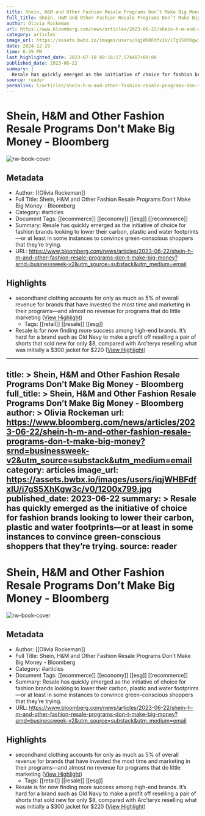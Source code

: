 ```yaml
---
title: Shein, H&M and Other Fashion Resale Programs Don’t Make Big Money - Bloomberg
full_title: Shein, H&M and Other Fashion Resale Programs Don’t Make Big Money - Bloomberg
author: Olivia Rockeman
url: https://www.bloomberg.com/news/articles/2023-06-22/shein-h-m-and-other-fashion-resale-programs-don-t-make-big-money?srnd=businessweek-v2&utm_source=substack&utm_medium=email
category: articles
image_url: https://assets.bwbx.io/images/users/iqjWHBFdfxIU/i7gS5XhKgw3c/v0/1200x799.jpg
date: 2024-12-29
time: 6:39 PM
last_highlighted_date: 2023-07-10 09:16:17.574487+00:00
published_date: 2023-06-22
summary: |
  Resale has quickly emerged as the initiative of choice for fashion brands looking to lower their carbon, plastic and water footprints—or at least in some instances to convince green-conscious shoppers that they’re trying.
source: reader
permalink: l/articles/shein-h-m-and-other-fashion-resale-programs-don-t-make-big-money-bloomberg
---
```

# Shein, H&M and Other Fashion Resale Programs Don’t Make Big Money - Bloomberg

![rw-book-cover](https://assets.bwbx.io/images/users/iqjWHBFdfxIU/i7gS5XhKgw3c/v0/1200x799.jpg)

## Metadata
- Author: [[Olivia Rockeman]]
- Full Title: Shein, H&M and Other Fashion Resale Programs Don’t Make Big Money - Bloomberg
- Category: #articles
- Document Tags: [[ecommerce]] [[economy]] [[esg]] [[recommerce]] 
- Summary: Resale has quickly emerged as the initiative of choice for fashion brands looking to lower their carbon, plastic and water footprints—or at least in some instances to convince green-conscious shoppers that they’re trying.
- URL: https://www.bloomberg.com/news/articles/2023-06-22/shein-h-m-and-other-fashion-resale-programs-don-t-make-big-money?srnd=businessweek-v2&utm_source=substack&utm_medium=email

## Highlights
- secondhand clothing accounts for only as much as 5% of overall revenue for brands that have invested the most time and marketing in their programs—and almost no revenue for programs that do little marketing ([View Highlight](https://read.readwise.io/read/01h4zh7aevktx9qfp236tavasw))
    - Tags: [[retail]] [[resale]] [[esg]] 
- Resale is for now finding more success among high-end brands. It’s hard for a brand such as Old Navy to make a profit off reselling a pair of shorts that sold new for only $8, compared with Arc’teryx reselling what was initially a $300 jacket for $220 ([View Highlight](https://read.readwise.io/read/01h4zhcpngmpnphns40ab199jq))


---
title: >
  Shein, H&M and Other Fashion Resale Programs Don’t Make Big Money - Bloomberg
full_title: >
  Shein, H&M and Other Fashion Resale Programs Don’t Make Big Money - Bloomberg
author: >
  Olivia Rockeman
url: https://www.bloomberg.com/news/articles/2023-06-22/shein-h-m-and-other-fashion-resale-programs-don-t-make-big-money?srnd=businessweek-v2&utm_source=substack&utm_medium=email
category: articles
image_url: https://assets.bwbx.io/images/users/iqjWHBFdfxIU/i7gS5XhKgw3c/v0/1200x799.jpg
published_date: 2023-06-22
summary: >
  Resale has quickly emerged as the initiative of choice for fashion brands looking to lower their carbon, plastic and water footprints—or at least in some instances to convince green-conscious shoppers that they’re trying.
source: reader
---
# Shein, H&M and Other Fashion Resale Programs Don’t Make Big Money - Bloomberg

![rw-book-cover](https://assets.bwbx.io/images/users/iqjWHBFdfxIU/i7gS5XhKgw3c/v0/1200x799.jpg)

## Metadata
- Author: [[Olivia Rockeman]]
- Full Title: Shein, H&M and Other Fashion Resale Programs Don’t Make Big Money - Bloomberg
- Category: #articles
- Document Tags: [[ecommerce]] [[economy]] [[esg]] [[recommerce]] 
- Summary: Resale has quickly emerged as the initiative of choice for fashion brands looking to lower their carbon, plastic and water footprints—or at least in some instances to convince green-conscious shoppers that they’re trying.
- URL: https://www.bloomberg.com/news/articles/2023-06-22/shein-h-m-and-other-fashion-resale-programs-don-t-make-big-money?srnd=businessweek-v2&utm_source=substack&utm_medium=email

## Highlights
- secondhand clothing accounts for only as much as 5% of overall revenue for brands that have invested the most time and marketing in their programs—and almost no revenue for programs that do little marketing ([View Highlight](https://read.readwise.io/read/01h4zh7aevktx9qfp236tavasw))
    - Tags: [[retail]] [[resale]] [[esg]] 
- Resale is for now finding more success among high-end brands. It’s hard for a brand such as Old Navy to make a profit off reselling a pair of shorts that sold new for only $8, compared with Arc’teryx reselling what was initially a $300 jacket for $220 ([View Highlight](https://read.readwise.io/read/01h4zhcpngmpnphns40ab199jq))



